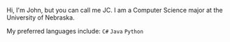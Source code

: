 Hi, I'm John, but you can call me JC.
I am a Computer Science major at the University of Nebraska.

My preferred languages include: `C#` `Java` `Python`
